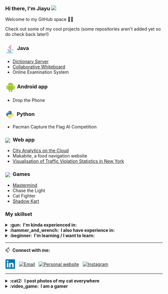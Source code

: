 ### Hi there, I'm Jiayu <img src="https://media.giphy.com/media/hvRJCLFzcasrR4ia7z/giphy.gif" width="30px">
Welcome to my GitHub space :space_invader::rainbow:

Check out some of my cool projects (some repositories aren't added yet so do check back later!)

### <img align="center" src="https://raw.githubusercontent.com/devicons/devicon/master/icons/java/java-original.svg" height="30" />&nbsp;&nbsp;Java
- [Dictionary Server](https://github.com/hedgehog7453/Dictionary-Server)
- [Collaborative Whiteboard](https://github.com/hedgehog7453/Collaborative-Whiteboard)
- Online Examination System

### <img align="center" src="https://github.com/devicons/devicon/blob/master/icons/android/android-original.svg" height="34" />&nbsp;Android app

- Drop the Phone

### <img align="center" src="https://raw.githubusercontent.com/devicons/devicon/master/icons/python/python-original.svg" height="29" />&nbsp;&nbsp;Python
- Pacman Capture the Flag AI Competition

### <img align="center" src="https://user-images.githubusercontent.com/12579999/135629514-25d7df91-8372-4917-a5a0-6d7c1a84fe47.png" height="30" />&nbsp;&nbsp;Web app

- [City Analytics on the Cloud](https://github.com/hedgehog7453/City-Analytics-on-the-Cloud)
- Makabite, a food navigation website
- [Visualisation of Traffic Violation Statistics in New York](https://github.com/hedgehog7453/NY-Traffic-Violations-Visualisation)

### <img align="center" src="https://user-images.githubusercontent.com/12579999/135629829-c0650565-152f-4cb5-bfb3-a685e04d2992.png" height="28" />&nbsp;&nbsp;Games

- [Mastermind](https://github.com/hedgehog7453/Mastermind)
- Chase the Light
- Cat Fighter
- [Shadow Kart](https://github.com/hedgehog7453/Shadow-Kart-Rework)

### My skillset

<details>
<summary><b>:gun: &nbsp;I'm kinda experienced in:</b></summary>
  <p align="left"><br/>
    <a href="https://git-scm.com/" target="_blank"><img src="https://raw.githubusercontent.com/devicons/devicon/master/icons/git/git-original-wordmark.svg" alt="git" width="50" height="50"/></a>&nbsp;
    <a href="https://www.oracle.com/java/" target="_blank"><img src="https://raw.githubusercontent.com/devicons/devicon/master/icons/java/java-original-wordmark.svg" alt="java" width="50" height="50"/></a>&nbsp;
    <a href="https://www.python.org" target="_blank"><img src="https://raw.githubusercontent.com/devicons/devicon/master/icons/python/python-original-wordmark.svg" alt="python" width="50" height="50"/></a>&nbsp;
    <a href="https://www.qt.io/" target="_blank"><img src="https://raw.githubusercontent.com/devicons/devicon/master/icons/qt/qt-original.svg" alt="qt" width="50" height="50"/></a>&nbsp;
    <a href="https://unity.com/" target="_blank"><img src="https://raw.githubusercontent.com/devicons/devicon/master/icons/unity/unity-original.svg" alt="unity" width="50" height="50"/></a>&nbsp;
  </p>
</details>

<details>
  <summary><b>:hammer_and_wrench: &nbsp;I also have experience in:</b></summary><br/>
  <p align="left">
    <a href="https://developer.android.com/kotlin" target="_blank"><img src="https://raw.githubusercontent.com/devicons/devicon/master/icons/android/android-plain-wordmark.svg" alt="android" width="50" height="50"/></a>&nbsp;
    <a href="https://angular.io" target="_blank"><img src="https://angular.io/assets/images/logos/angular/angular.svg" alt="angular" width="50" height="50"/></a>&nbsp;
    <a href="https://www.arduino.cc/" target="_blank"><img src="https://raw.githubusercontent.com/devicons/devicon/master/icons/arduino/arduino-original-wordmark.svg" alt="arduino" width="50" height="50"/></a>&nbsp;
    <a href="https://getbootstrap.com/" target="_blank"><img src="https://raw.githubusercontent.com/devicons/devicon/master/icons/bootstrap/bootstrap-plain-wordmark.svg" alt="bootstrap" width="50" height="50"/></a>&nbsp;
    <a href="https://www.cprogramming.com/" target="_blank"><img src="https://raw.githubusercontent.com/devicons/devicon/master/icons/c/c-original.svg" alt="c" width="50" height="50"/></a>&nbsp;
    <a href="https://docs.microsoft.com/en-us/dotnet/csharp/" target="_blank"><img src="https://raw.githubusercontent.com/devicons/devicon/master/icons/csharp/csharp-original.svg" alt="csharp" width="50" height="50"/></a>&nbsp;
    <a href="http://couchdb.apache.org/" target="_blank"><img src="https://raw.githubusercontent.com/devicons/devicon/master/icons/couchdb/couchdb-original.svg" alt="couchdb" width="50" height="50"/></a>&nbsp;
    <a href="https://www.w3schools.com/css/" target="_blank"><img src="https://raw.githubusercontent.com/devicons/devicon/master/icons/css3/css3-original-wordmark.svg" alt="css3" width="50" height="50"/></a>&nbsp;
    <a href="https://expressjs.com" target="_blank"><img src="https://raw.githubusercontent.com/devicons/devicon/master/icons/express/express-original-wordmark.svg" alt="express" width="50" height="50"/></a>&nbsp;
    <a href="https://firebase.google.com/" target="_blank"><img src="https://raw.githubusercontent.com/devicons/devicon/master/icons/firebase/firebase-plain-wordmark.svg" alt="firebase" width="50" height="50"/></a>&nbsp;
    <a href="https://flask.palletsprojects.com/" target="_blank"><img src="https://raw.githubusercontent.com/devicons/devicon/master/icons/flask/flask-original-wordmark.svg" alt="flask" width="50" height="50"/></a>&nbsp;
    <a href="https://www.haskell.org/" target="_blank"><img src="https://raw.githubusercontent.com/devicons/devicon/master/icons/haskell/haskell-original.svg" alt="haskell" width="50" height="50"/></a>&nbsp;
    <a href="https://www.w3.org/html/" target="_blank"><img src="https://raw.githubusercontent.com/devicons/devicon/master/icons/html5/html5-original-wordmark.svg" alt="html5" width="50" height="50"/></a>&nbsp;
    <a href="https://jquery.com/" target="_blank"><img src="https://raw.githubusercontent.com/devicons/devicon/master/icons/jquery/jquery-original-wordmark.svg" alt="jquery" width="50" height="50"/></a>&nbsp;
    <a href="https://www.linux.org/" target="_blank"><img src="https://raw.githubusercontent.com/devicons/devicon/master/icons/linux/linux-original.svg" alt="linux" width="50" height="50"/></a>&nbsp;
    <a href="https://www.lua.org/home.html" target="_blank"><img src="https://raw.githubusercontent.com/devicons/devicon/master/icons/lua/lua-original-wordmark.svg" alt="lua" width="50" height="50"/></a>&nbsp;
    <a href="https://www.markdownguide.org/" target="_blank"><img src="https://raw.githubusercontent.com/devicons/devicon/master/icons/markdown/markdown-original.svg" alt="markdown" width="50" height="50"/></a>&nbsp;
    <a href="https://www.mathworks.com/products/matlab.html" target="_blank"><img src="https://raw.githubusercontent.com/devicons/devicon/master/icons/matlab/matlab-original.svg" alt="matlab" width="50" height="50"/></a>&nbsp;
    <a href="https://maven.apache.org/" target="_blank"><img src="https://user-images.githubusercontent.com/12579999/135705357-94fb80a9-9654-4771-80df-c3a010a404a7.png" alt="maven" width="50" height="50"/></a>&nbsp;
    <a href="https://www.mongodb.com/" target="_blank"><img src="https://raw.githubusercontent.com/devicons/devicon/master/icons/mongodb/mongodb-original-wordmark.svg" alt="mongodb" width="50" height="50"/></a>&nbsp;
    <a href="https://www.mysql.com/" target="_blank"><img src="https://raw.githubusercontent.com/devicons/devicon/master/icons/mysql/mysql-original-wordmark.svg" alt="mysql" width="50" height="50"/></a>&nbsp;
    <a href="https://nodejs.org" target="_blank"><img src="https://raw.githubusercontent.com/devicons/devicon/master/icons/nodejs/nodejs-original-wordmark.svg" alt="nodejs" width="50" height="50"/></a>&nbsp;
    <a href="https://www.postgresql.org" target="_blank"><img src="https://raw.githubusercontent.com/devicons/devicon/master/icons/postgresql/postgresql-original-wordmark.svg" alt="postgresql" width="50" height="50"/></a>&nbsp;
    <a href="http://tomcat.apache.org/" target="_blank"><img src="https://raw.githubusercontent.com/devicons/devicon/master/icons/tomcat/tomcat-original-wordmark.svg" alt="tomcat" width="50" height="50"/></a>&nbsp;
  </p>
</details>

<details>
  <summary><b>:beginner: &nbsp;I'm learning / I want to learn:</b></summary>
  <br/>
  <p align="left">
    <a href="https://www.blender.org/" target="_blank"><img src="https://upload.wikimedia.org/wikipedia/commons/0/0c/Blender_logo_no_text.svg" alt="blender" width="50" height="50"/></a>&nbsp;
    <a href="https://www.djangoproject.com/" target="_blank"><img src="https://raw.githubusercontent.com/devicons/devicon/master/icons/django/django-original.svg" alt="django" width="50" height="50"/></a>&nbsp;
    <a href="https://www.docker.com/" target="_blank"><img src="https://raw.githubusercontent.com/devicons/devicon/master/icons/docker/docker-original-wordmark.svg" alt="docker" width="50" height="50"/></a>&nbsp;
    <a href="https://kubernetes.io" target="_blank"><img src="https://raw.githubusercontent.com/devicons/devicon/master/icons/kubernetes/kubernetes-plain-wordmark.svg" alt="kubernetes" width="50" height="50"/></a>&nbsp;
    <a href="https://redis.io" target="_blank"><img src="https://raw.githubusercontent.com/devicons/devicon/master/icons/redis/redis-original-wordmark.svg" alt="redis" width="50" height="50"/></a>&nbsp;
    <a href="https://spring.io/" target="_blank"><img src="https://raw.githubusercontent.com/devicons/devicon/master/icons/spring/spring-original-wordmark.svg" alt="spring" width="50" height="50"/></a>&nbsp;
    <a href="https://developer.apple.com/swift/" target="_blank"><img src="https://raw.githubusercontent.com/devicons/devicon/master/icons/swift/swift-original.svg" alt="swift" width="50" height="50"/></a>&nbsp;
    <a href="https://zookeeper.apache.org/" target="_blank"><img src="https://zookeeper.apache.org/images/zookeeper_small.gif" alt="zookeeper" width="50" height="50"/></a>&nbsp;
  </p>
</details>

<hr>

:mailbox: &nbsp;**Connect with me:**

<a href="https://www.linkedin.com/in/jiayu816/" target="blank"><img align="center" src="https://raw.githubusercontent.com/devicons/devicon/master/icons/linkedin/linkedin-original.svg" alt="Linkedin" height="32" width="32"/></a>&nbsp;&nbsp;
<a href="mailto:jiayul3@outlook.com" target="blank"><img align="center" src="https://user-images.githubusercontent.com/12579999/135632913-9c22f038-eb5f-4e51-afb1-de1eca749b2b.png" alt="Email" height="32" width="32"/></a>&nbsp;&nbsp;
<a href="https://hedgehog7453.github.io/" target="blank"><img align="center" src="https://user-images.githubusercontent.com/12579999/135622422-2181fab9-d76d-4f0d-b3c3-b1508ea1b609.png" alt="Personal website" height="32" width="32"/></a>&nbsp;&nbsp;
<a href="https://www.instagram.com/sitsk816/" target="blank"><img align="center" src="https://user-images.githubusercontent.com/12579999/135634852-dc818697-9161-47d9-851d-0f3813b25e45.png" alt="Instagram" height="32" width="32"/></a>

<hr>

<details>
  <summary><b>:cat2: &nbsp;I post photos of my cat everywhere</b></summary>
  <p align="left"><br/>
    Meet my cat Cheeky :smiling_face_with_three_hearts:<br/><br/>
    <img align="center" src="https://user-images.githubusercontent.com/12579999/135645523-c10c8a5b-fc68-4041-bfc8-06bf5e36cec0.JPG" alt="Cheeky" height="400"/>
  </p>
</details>
    
<details>
  <summary><b>:video_game: &nbsp;I am a gamer</b></summary>
  <p align="left"><br/>
    I'm open to and interested in all game genres. Find me on these platforms, let's play together!<br/><br/>
    <img align="center" src="https://user-images.githubusercontent.com/12579999/135637953-d976b2ab-4a0c-41e8-a58b-664befaff86e.png" alt="3ds" height="32" />&nbsp;&nbsp;
    <img align="center" src="https://user-images.githubusercontent.com/12579999/135640765-4516e0b1-6320-4136-9438-788b16a483dc.png" alt="NS" height="32" />&nbsp;&nbsp;
    <img align="center" src="https://user-images.githubusercontent.com/12579999/135639041-3a420708-00cf-4e5a-8b8f-f6310689e91a.png" alt="ps4" height="33" />&nbsp;&nbsp;
    <img align="center" src="https://user-images.githubusercontent.com/12579999/135638832-afd7f3c1-bed2-4713-a0b3-224646874d6f.png" alt="ps5" height="32" />&nbsp;&nbsp;
    <img align="center" src="https://user-images.githubusercontent.com/12579999/135635924-4848c2e6-808f-4da8-a402-7e579a6d2d4d.png" alt="Steam" height="32" />
  </p>
</details>
